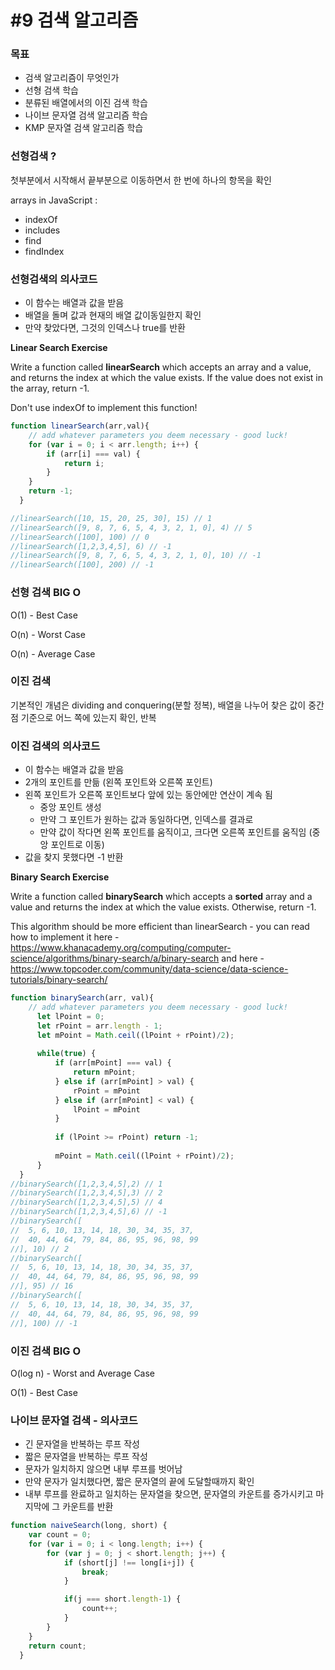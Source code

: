 # #9 검색 알고리즘

### 목표

- 검색 알고리즘이 무엇인가
- 선형 검색 학습
- 분류된 배열에서의 이진 검색 학습
- 나이브 문자열 검색 알고리즘 학습
- KMP 문자열 검색 알고리즘 학습

### 선형검색 ?

첫부분에서 시작해서 끝부분으로 이동하면서 한 번에 하나의 항목을 확인

arrays in JavaScript : 

- indexOf
- includes
- find
- findIndex

### 선형검색의 의사코드

- 이 함수는 배열과 값을 받음
- 배열을 돌며 값과 현재의 배열 값이동일한지 확인
- 만약 찾았다면, 그것의 인덱스나 true를 반환

**Linear Search Exercise**

Write a function called **linearSearch** which accepts an array and a value, and returns the index at which the value exists. If the value does not exist in the array, return -1.

Don't use indexOf to implement this function!

```jsx
function linearSearch(arr,val){
    // add whatever parameters you deem necessary - good luck!
    for (var i = 0; i < arr.length; i++) {
        if (arr[i] === val) {
            return i;
        }
    }
    return -1;
  }

//linearSearch([10, 15, 20, 25, 30], 15) // 1
//linearSearch([9, 8, 7, 6, 5, 4, 3, 2, 1, 0], 4) // 5
//linearSearch([100], 100) // 0
//linearSearch([1,2,3,4,5], 6) // -1
//linearSearch([9, 8, 7, 6, 5, 4, 3, 2, 1, 0], 10) // -1
//linearSearch([100], 200) // -1
```

### 선형 검색 BIG O

O(1) - Best Case

O(n) - Worst Case

O(n) - Average Case

### 이진 검색

기본적인 개념은 dividing and conquering(분할 정복), 배열을 나누어 찾은 값이 중간점 기준으로 어느 쪽에 있는지 확인, 반복

### 이진 검색의 의사코드

- 이 함수는 배열과 값을 받음
- 2개의 포인트를 만듦 (왼쪽 포인트와 오른쪽 포인트)
- 왼쪽 포인트가 오른쪽 포인트보다 앞에 있는 동안에만 연산이 계속 됨
    - 중앙 포인트 생성
    - 만약 그 포인트가 원하는 값과 동일하다면, 인덱스를 결과로
    - 만약  값이 작다면 왼쪽 포인트를 움직이고, 크다면 오른쪽 포인트를 움직임 (중앙 포인트로 이동)
- 값을 찾지 못했다면 -1 반환

**Binary Search Exercise**

Write a function called **binarySearch** which accepts a **sorted** array and a value and returns the index at which the value exists. Otherwise, return -1.

This algorithm should be more efficient than linearSearch - you can read how to implement it here - https://www.khanacademy.org/computing/computer-science/algorithms/binary-search/a/binary-search and here - https://www.topcoder.com/community/data-science/data-science-tutorials/binary-search/

```jsx
function binarySearch(arr, val){
    // add whatever parameters you deem necessary - good luck!
      let lPoint = 0;
      let rPoint = arr.length - 1;
      let mPoint = Math.ceil((lPoint + rPoint)/2);
  
      while(true) {
          if (arr[mPoint] === val) {
              return mPoint;
          } else if (arr[mPoint] > val) {
              rPoint = mPoint
          } else if (arr[mPoint] < val) {
              lPoint = mPoint
          }
  
          if (lPoint >= rPoint) return -1;
  
          mPoint = Math.ceil((lPoint + rPoint)/2);
      }
  }
//binarySearch([1,2,3,4,5],2) // 1
//binarySearch([1,2,3,4,5],3) // 2
//binarySearch([1,2,3,4,5],5) // 4
//binarySearch([1,2,3,4,5],6) // -1
//binarySearch([
//  5, 6, 10, 13, 14, 18, 30, 34, 35, 37, 
//  40, 44, 64, 79, 84, 86, 95, 96, 98, 99
//], 10) // 2
//binarySearch([
//  5, 6, 10, 13, 14, 18, 30, 34, 35, 37, 
//  40, 44, 64, 79, 84, 86, 95, 96, 98, 99
//], 95) // 16
//binarySearch([
//  5, 6, 10, 13, 14, 18, 30, 34, 35, 37, 
//  40, 44, 64, 79, 84, 86, 95, 96, 98, 99
//], 100) // -1
```

### 이진 검색 BIG O

O(log n) - Worst and Average Case

O(1) - Best Case

### 나이브 문자열 검색 - 의사코드

- 긴 문자열을 반복하는 루프 작성
- 짧은 문자열을 반복하는 루프 작성
- 문자가 일치하지 않으면 내부 루프를 벗어남
- 만약 문자가 일치했다면, 짧은 문자열의 끝에 도달할때까지 확인
- 내부 루프를 완료하고 일치하는 문자열을 찾으면, 문자열의 카운트를 증가시키고 마지막에 그 카운트를 반환

```jsx
function naiveSearch(long, short) {
    var count = 0;
    for (var i = 0; i < long.length; i++) {
        for (var j = 0; j < short.length; j++) {
            if (short[j] !== long[i+j]) {
                break;
            }

            if(j === short.length-1) {
                count++;
            }
        }
    }
    return count;
  }
```